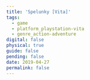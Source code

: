 ```yaml
---
title: 'Spelunky [Vita]'
tags:
  - game
  - platform_playstation-vita
  - genre_action-adventure
digital: false
physical: true
guide: false
pending: false
date: 2019-04-27
permalink: false
---
```

